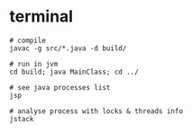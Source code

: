 # terminal

    # compile
    javac -g src/*.java -d build/
    
    # run in jvm
    cd build; java MainClass; cd ../
    
    # see java processes list
    jsp
    
    # analyse process with locks & threads info
    jstack
